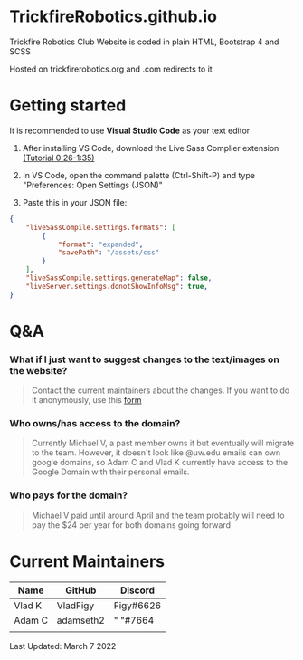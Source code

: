 # TrickfireRobotics.github.io

Trickfire Robotics Club Website is coded in plain HTML, Bootstrap 4 and SCSS

Hosted on trickfirerobotics.org and .com redirects to it

# Getting started

It is recommended to use **Visual Studio Code** as your text editor

1. After installing VS Code, download the Live Sass Complier extension [(Tutorial 0:26-1:35)](https://youtu.be/ms6ca5w3Qjk?t=26)

1. In VS Code, open the command palette (Ctrl-Shift-P) and type "Preferences: Open Settings (JSON)"

1. Paste this in your JSON file:

```JSON
{
    "liveSassCompile.settings.formats": [
        {
            "format": "expanded",
            "savePath": "/assets/css"
        }
    ],
    "liveSassCompile.settings.generateMap": false,
    "liveServer.settings.donotShowInfoMsg": true,
}
```

# Q&A

### What if I just want to suggest changes to the text/images on the website?

> Contact the current maintainers about the changes. If you want to do it anonymously, use this [form](https://forms.office.com/Pages/ResponsePage.aspx?id=W9229i_wGkSZoBYqxQYL0l2s9_fTgfJAq7u6aZSNf2pUREZIMk1QRExVWVJMTVFMTFM0R1IxRTJOWC4u)

### Who owns/has access to the domain?

> Currently Michael V, a past member owns it but eventually will migrate to the team. However, it doesn't look like @uw.edu emails can own google domains, so Adam C and Vlad K currently have access to the Google Domain with their personal emails.

### Who pays for the domain?

> Michael V paid until around April and the team probably will need to pay the $24 per year for both domains going forward

# Current Maintainers

| **Name** | **GitHub** | **Discord** |
| -------- | ---------- | ----------- |
| Vlad K   | VladFigy   | Figy#6626   |
| Adam C   | adamseth2  | " "#7664    |
|          |            |             |

Last Updated: March 7 2022
